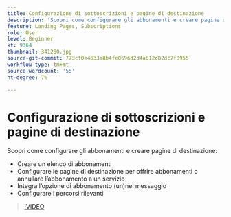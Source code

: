 ```yaml
---
title: Configurazione di sottoscrizioni e pagine di destinazione
description: 'Scopri come configurare gli abbonamenti e creare pagine di destinazione. '
feature: Landing Pages, Subscriptions
role: User
level: Beginner
kt: 9364
thumbnail: 341280.jpg
source-git-commit: 773cf0e4633a8b4fe0696d2d4a612c82dc7f8955
workflow-type: tm+mt
source-wordcount: '55'
ht-degree: 7%

---
```



# Configurazione di sottoscrizioni e pagine di destinazione

Scopri come configurare gli abbonamenti e creare pagine di destinazione:

* Creare un elenco di abbonamenti
* Configurare le pagine di destinazione per offrire abbonamenti o annullare l’abbonamento a un servizio
* Integra l’opzione di abbonamento (un)nel messaggio
* Configurare i percorsi rilevanti

>[!VIDEO](https://video.tv.adobe.com/v/341280?quality=12&learn=on)
